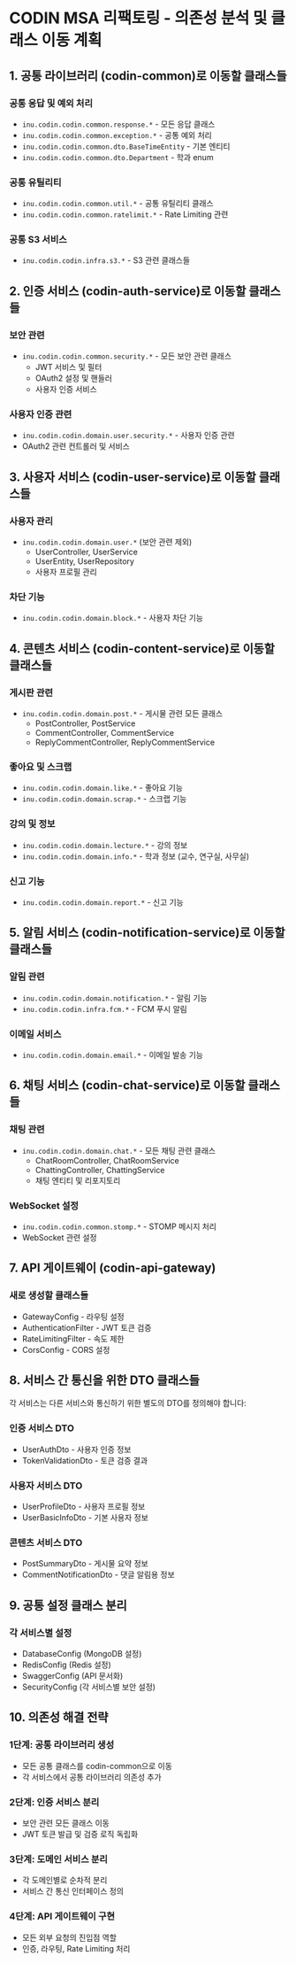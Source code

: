 # CODIN MSA 리팩토링 - 의존성 분석 및 클래스 이동 계획

## 1. 공통 라이브러리 (codin-common)로 이동할 클래스들

### 공통 응답 및 예외 처리
- `inu.codin.codin.common.response.*` - 모든 응답 클래스
- `inu.codin.codin.common.exception.*` - 공통 예외 처리
- `inu.codin.codin.common.dto.BaseTimeEntity` - 기본 엔티티
- `inu.codin.codin.common.dto.Department` - 학과 enum

### 공통 유틸리티
- `inu.codin.codin.common.util.*` - 공통 유틸리티 클래스
- `inu.codin.codin.common.ratelimit.*` - Rate Limiting 관련

### 공통 S3 서비스
- `inu.codin.codin.infra.s3.*` - S3 관련 클래스들

## 2. 인증 서비스 (codin-auth-service)로 이동할 클래스들

### 보안 관련
- `inu.codin.codin.common.security.*` - 모든 보안 관련 클래스
  - JWT 서비스 및 필터
  - OAuth2 설정 및 핸들러
  - 사용자 인증 서비스

### 사용자 인증 관련
- `inu.codin.codin.domain.user.security.*` - 사용자 인증 관련
- OAuth2 관련 컨트롤러 및 서비스

## 3. 사용자 서비스 (codin-user-service)로 이동할 클래스들

### 사용자 관리
- `inu.codin.codin.domain.user.*` (보안 관련 제외)
  - UserController, UserService
  - UserEntity, UserRepository
  - 사용자 프로필 관리

### 차단 기능
- `inu.codin.codin.domain.block.*` - 사용자 차단 기능

## 4. 콘텐츠 서비스 (codin-content-service)로 이동할 클래스들

### 게시판 관련
- `inu.codin.codin.domain.post.*` - 게시물 관련 모든 클래스
  - PostController, PostService
  - CommentController, CommentService
  - ReplyCommentController, ReplyCommentService

### 좋아요 및 스크랩
- `inu.codin.codin.domain.like.*` - 좋아요 기능
- `inu.codin.codin.domain.scrap.*` - 스크랩 기능

### 강의 및 정보
- `inu.codin.codin.domain.lecture.*` - 강의 정보
- `inu.codin.codin.domain.info.*` - 학과 정보 (교수, 연구실, 사무실)

### 신고 기능
- `inu.codin.codin.domain.report.*` - 신고 기능

## 5. 알림 서비스 (codin-notification-service)로 이동할 클래스들

### 알림 관련
- `inu.codin.codin.domain.notification.*` - 알림 기능
- `inu.codin.codin.infra.fcm.*` - FCM 푸시 알림

### 이메일 서비스
- `inu.codin.codin.domain.email.*` - 이메일 발송 기능

## 6. 채팅 서비스 (codin-chat-service)로 이동할 클래스들

### 채팅 관련
- `inu.codin.codin.domain.chat.*` - 모든 채팅 관련 클래스
  - ChatRoomController, ChatRoomService
  - ChattingController, ChattingService
  - 채팅 엔티티 및 리포지토리

### WebSocket 설정
- `inu.codin.codin.common.stomp.*` - STOMP 메시지 처리
- WebSocket 관련 설정

## 7. API 게이트웨이 (codin-api-gateway)

### 새로 생성할 클래스들
- GatewayConfig - 라우팅 설정
- AuthenticationFilter - JWT 토큰 검증
- RateLimitingFilter - 속도 제한
- CorsConfig - CORS 설정

## 8. 서비스 간 통신을 위한 DTO 클래스들

각 서비스는 다른 서비스와 통신하기 위한 별도의 DTO를 정의해야 합니다:

### 인증 서비스 DTO
- UserAuthDto - 사용자 인증 정보
- TokenValidationDto - 토큰 검증 결과

### 사용자 서비스 DTO
- UserProfileDto - 사용자 프로필 정보
- UserBasicInfoDto - 기본 사용자 정보

### 콘텐츠 서비스 DTO
- PostSummaryDto - 게시물 요약 정보
- CommentNotificationDto - 댓글 알림용 정보

## 9. 공통 설정 클래스 분리

### 각 서비스별 설정
- DatabaseConfig (MongoDB 설정)
- RedisConfig (Redis 설정)
- SwaggerConfig (API 문서화)
- SecurityConfig (각 서비스별 보안 설정)

## 10. 의존성 해결 전략

### 1단계: 공통 라이브러리 생성
- 모든 공통 클래스를 codin-common으로 이동
- 각 서비스에서 공통 라이브러리 의존성 추가

### 2단계: 인증 서비스 분리
- 보안 관련 모든 클래스 이동
- JWT 토큰 발급 및 검증 로직 독립화

### 3단계: 도메인 서비스 분리
- 각 도메인별로 순차적 분리
- 서비스 간 통신 인터페이스 정의

### 4단계: API 게이트웨이 구현
- 모든 외부 요청의 진입점 역할
- 인증, 라우팅, Rate Limiting 처리
